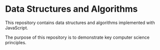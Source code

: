 # Data Structures and Algorithms

This repository contains data structures and algorithms implemented with JavaScript.

The purpose of this repository is to demonstrate key computer science principles.
